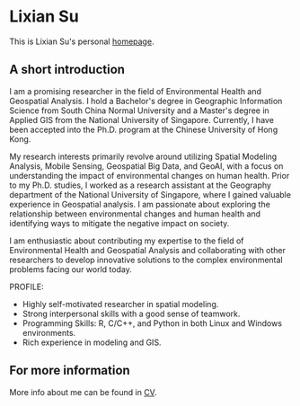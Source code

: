 # Lixian Su
This is Lixian Su's personal [homepage](https://lixiansu.github.io/).

## A short introduction
I am a promising researcher in the field of Environmental Health and Geospatial Analysis. I hold a Bachelor's degree in Geographic Information Science from South China Normal University and a Master's degree in Applied GIS from the National University of Singapore. Currently, I have been accepted into the Ph.D. program at the Chinese University of Hong Kong.

My research interests primarily revolve around utilizing Spatial Modeling Analysis, Mobile Sensing, Geospatial Big Data, and GeoAI, with a focus on understanding the impact of environmental changes on human health. Prior to my Ph.D. studies, I worked as a research assistant at the Geography department of the National University of Singapore, where I gained valuable experience in Geospatial analysis. I am passionate about exploring the relationship between environmental changes and human health and identifying ways to mitigate the negative impact on society.

I am enthusiastic about contributing my expertise to the field of Environmental Health and Geospatial Analysis and collaborating with other researchers to develop innovative solutions to the complex environmental problems facing our world today.

PROFILE:
* Highly self-motivated researcher in spatial modeling. 
* Strong interpersonal skills with a good sense of teamwork.
* Programming Skills: R, C/C++, and Python in both Linux and Windows environments.
* Rich experience in modeling and GIS.

## For more information
More info about me can be found in [CV](https://lixiansu.github.io/cv/).

